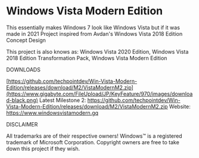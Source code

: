 # Windows Vista Modern Edition
This essentially makes Windows 7 look like Windows Vista but if it was made in 2021
Project inspired from Avdan's Windows Vista 2018 Edition Concept Design

This project is also knows as: Windows Vista 2020 Edition, Windows Vista 2018 Edition Transformation Pack, Windows Vista Modern Edition


DOWNLOADS

  [https://github.com/techpointdev/Win-Vista-Modern-Edition/releases/download/M2/VistaModernM2.zip](https://www.gigabyte.com/FileUpload/JP/KeyFeature/970/images/download-black.png)
   Latest Milestone 2: https://github.com/techpointdev/Win-Vista-Modern-Edition/releases/download/M2/VistaModernM2.zip
   Website: https://www.windowsvistamodern.gq
   
   
   
DISCLAIMER

   All trademarks are of their respective owners! 
   Windows™ is a registered trademark of Microsoft Corporation.
   Copyright owners are free to take down this project if they wish.
